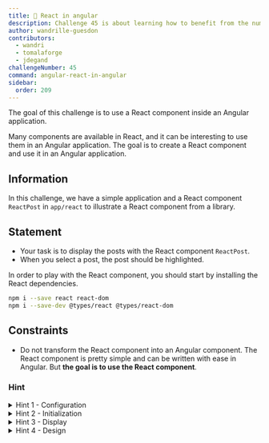 ```yaml
---
title: 🔴 React in angular
description: Challenge 45 is about learning how to benefit from the numerous libraries in React
author: wandrille-guesdon
contributors:
  - wandri
  - tomalaforge
  - jdegand
challengeNumber: 45
command: angular-react-in-angular
sidebar:
  order: 209
---
```


The goal of this challenge is to use a React component inside an Angular application.

Many components are available in React, and it can be interesting to use them in an Angular application. The goal is to create a React component and use it in an Angular application.

## Information

In this challenge, we have a simple application and a React component `ReactPost` in `app/react` to illustrate a React component from a library.

## Statement

- Your task is to display the posts with the React component `ReactPost`.
- When you select a post, the post should be highlighted.

In order to play with the React component, you should start by installing the React dependencies.

```bash
npm i --save react react-dom
npm i --save-dev @types/react @types/react-dom
```

## Constraints

- Do not transform the React component into an Angular component. The React component is pretty simple and can be written with ease in Angular. But **the goal is to use the React component**.

### Hint

<details>
  <summary>Hint 1 - Configuration</summary>
  Allow the React files in tsconfig.json

```
{
...
"compilerOptions": {
  ...
  "jsx": "react"
},
...
}
```

</details>

<details>
  <summary>Hint 2 - Initialization</summary>
  Create a react root with `createRoot(...)`
</details>

<details>
  <summary>Hint 3 - Display</summary>
  To render the component, it should look like this:

    ```
    <react root>.render(
        <React.StrictMode>
        ...
        </React.StrictMode>
    )
    ```

</details>

<details>
  <summary>Hint 4 - Design</summary>
  Do not forget to allow the react file in Tailwind.
</details>
